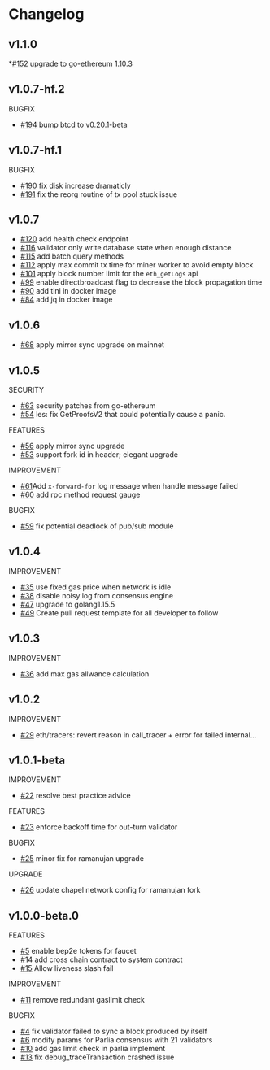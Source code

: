 # Changelog

## v1.1.0
*[\#152](https://github.com/binance-chain/bsc/pull/152) upgrade to go-ethereum 1.10.3

## v1.0.7-hf.2
BUGFIX
* [\#194](https://github.com/binance-chain/bsc/pull/194) bump btcd to v0.20.1-beta

## v1.0.7-hf.1
BUGFIX
* [\#190](https://github.com/binance-chain/bsc/pull/190) fix disk increase dramaticly
* [\#191](https://github.com/binance-chain/bsc/pull/191) fix the reorg routine of tx pool stuck issue

## v1.0.7
* [\#120](https://github.com/binance-chain/bsc/pull/120) add health check endpoint
* [\#116](https://github.com/binance-chain/bsc/pull/116) validator only write database state when enough distance 
* [\#115](https://github.com/binance-chain/bsc/pull/115) add batch query methods
* [\#112](https://github.com/binance-chain/bsc/pull/112) apply max commit tx time for miner worker to avoid empty block
* [\#101](https://github.com/binance-chain/bsc/pull/101) apply block number limit for the `eth_getLogs` api
* [\#99](https://github.com/binance-chain/bsc/pull/99) enable directbroadcast flag to decrease the block propagation time
* [\#90](https://github.com/binance-chain/bsc/pull/90) add tini in docker image 
* [\#84](https://github.com/binance-chain/bsc/pull/84) add jq in docker image


## v1.0.6
* [\#68](https://github.com/binance-chain/bsc/pull/68) apply mirror sync upgrade on mainnet

## v1.0.5

SECURITY
* [\#63](https://github.com/binance-chain/bsc/pull/63) security patches from go-ethereum 
* [\#54](https://github.com/binance-chain/bsc/pull/54) les: fix GetProofsV2 that could potentially cause a panic.

FEATURES
* [\#56](https://github.com/binance-chain/bsc/pull/56) apply mirror sync upgrade 
* [\#53](https://github.com/binance-chain/bsc/pull/53) support fork id in header; elegant upgrade

IMPROVEMENT
* [\#61](https://github.com/binance-chain/bsc/pull/61)Add `x-forward-for` log message when handle message failed
* [\#60](https://github.com/binance-chain/bsc/pull/61) add rpc method request gauge

BUGFIX
* [\#59](https://github.com/binance-chain/bsc/pull/59) fix potential deadlock of pub/sub module 



## v1.0.4

IMPROVEMENT
* [\#35](https://github.com/binance-chain/bsc/pull/35) use fixed gas price when network is idle 
* [\#38](https://github.com/binance-chain/bsc/pull/38) disable noisy log from consensus engine 
* [\#47](https://github.com/binance-chain/bsc/pull/47) upgrade to golang1.15.5
* [\#49](https://github.com/binance-chain/bsc/pull/49) Create pull request template for all developer to follow 


## v1.0.3

IMPROVEMENT
* [\#36](https://github.com/binance-chain/bsc/pull/36) add max gas allwance calculation

## v1.0.2

IMPROVEMENT
* [\#29](https://github.com/binance-chain/bsc/pull/29) eth/tracers: revert reason in call_tracer + error for failed internal…

## v1.0.1-beta

IMPROVEMENT
* [\#22](https://github.com/binance-chain/bsc/pull/22) resolve best practice advice 

FEATURES
* [\#23](https://github.com/binance-chain/bsc/pull/23) enforce backoff time for out-turn validator

BUGFIX
* [\#25](https://github.com/binance-chain/bsc/pull/25) minor fix for ramanujan upgrade

UPGRADE
* [\#26](https://github.com/binance-chain/bsc/pull/26) update chapel network config for ramanujan fork

## v1.0.0-beta.0

FEATURES
* [\#5](https://github.com/binance-chain/bsc/pull/5) enable bep2e tokens for faucet
* [\#14](https://github.com/binance-chain/bsc/pull/14) add cross chain contract to system contract
* [\#15](https://github.com/binance-chain/bsc/pull/15) Allow liveness slash fail

IMPROVEMENT
* [\#11](https://github.com/binance-chain/bsc/pull/11) remove redundant gaslimit check 

BUGFIX
* [\#4](https://github.com/binance-chain/bsc/pull/4) fix validator failed to sync a block produced by itself
* [\#6](https://github.com/binance-chain/bsc/pull/6) modify params for Parlia consensus with 21 validators 
* [\#10](https://github.com/binance-chain/bsc/pull/10) add gas limit check in parlia implement
* [\#13](https://github.com/binance-chain/bsc/pull/13) fix debug_traceTransaction crashed issue
